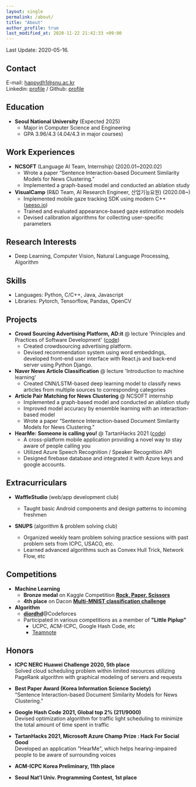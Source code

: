 ```yaml
---
layout: single
permalink: /about/
title: "About"
author_profile: true
last_modified_at: 2020-11-22 21:42:33 +09:00
--- 
```

Last Update: 2020-05-16.
## Contact
E-mail: happydh1@snu.ac.kr  
Linkedin: [profile](https://www.linkedin.com/in/donghyun-son-5b86501b4/)  / Github: [profile](http://github.com/DHdroid)

## Education
- **Seoul National University** (Expected 2025)
  - Major in Computer Science and Engineering
  - GPA 3.96/4.3 (4.04/4.3 in major courses)

## Work Experiences
- **NCSOFT** (Language AI Team, Internship) (2020.01~2020.02)
  - Wrote a paper “Sentence Interaction-based Document Similarity Models for News Clustering.” 
  - Implemented a graph-based model and conducted an ablation study
- **VisualCamp** (R&D Team, AI Research Engineer, 산업기능요원) (2020.08~)
  - Implemented mobile gaze tracking SDK using modern C++ ([seeso.io](https://seeso.io/))
  - Trained and evaluated appearance-based gaze estimation models
  - Devised calibration algorithms for collecting user-specific parameters
  
## Research Interests
- Deep Learning, Computer Vision, Natural Language Processing, Algorithm

## Skills
- Languages: Python, C/C++, Java, Javascript
- Libraries: Pytorch, Tensorflow, Pandas, OpenCV


## Projects
- **Crowd Sourcing Advertising Platform, AD:it** @ lecture 'Principles and Practices of Software Development' ([code](https://github.com/swsnu/swpp2019-team21))
  - Created crowdsourcing advertising platform.
  - Devised recommendation system using word embeddings, developed front-end user interface with React.js and back-end server using Python Django.
- **Naver News Article Classification** @ lecture 'Introduction to machine learning'
  - Created CNN/LSTM-based deep learning model to classify news articles from multiple sources to corresponding categories
- **Article Pair Matching for News Clustering** @ NCSOFT internship 
  - Implemented a graph-based model and conducted an ablation study
  - Improved model accuracy by ensemble learning with an interaction-based model
  - Wrote a paper “Sentence Interaction-based Document Similarity Models for News Clustering.”
- **HearMe: Someone is calling you!** @ TartanHacks 2021 ([code](https://github.com/DHdroid/HearMe))
  - A cross-platform mobile application providing a novel way to stay aware of people calling you
  - Utilized Azure Speech Recognition / Speaker Recognition API
  - Designed firebase database and integrated it with Azure keys and google accounts.

## Extracurriculars
- **WaffleStudio** (web/app development club)
  - Taught basic Android components and design patterns to incoming freshmen

- **SNUPS** (algorithm & problem solving club)  
  - Organized weekly team problem solving practice sessions with past problem sets from ICPC, USACO, etc. 
  - Learned advanced algorithms such as Convex Hull Trick, Network Flow, etc

## Competitions
- **Machine Learning**
  - **Bronze medal** on Kaggle Competition [**Rock, Paper, Scissors**](https://www.kaggle.com/c/rock-paper-scissors)
  - **4th place** on Dacon [**Multi-MNIST classification challenge**](https://dacon.io/competitions/official/235697/overview/description)
- **Algorithm**
  - [**diordhd**](http://codeforces.com/profile/diordhd)@Codeforces
  - Participated in various competitions as a member of **"Little Piplup"**
    - UCPC, ACM-ICPC, Google Hash Code, etc
    - [Teamnote](https://github.com/gratus907/Little_Piplup)


## Honors
- **ICPC NERC Huawei Challenge 2020, 5th place**  
Solved cloud scheduling problem within limited resources utilizing PageRank algorithm with graphical modeling of servers and requests

- **Best Paper Award (Korea Information Science Society)**  
“Sentence Interaction-based Document Similarity Models for News Clustering.”  

- **Google Hash Code 2021, Global top 2% (211/9000)**  
Devised optimization algorithm for traffic light scheduling to minimize the total amount of time spent in traffic

- **TartanHacks 2021, Microsoft Azure Champ Prize : Hack For Social Good**  
Developed an application "HearMe", which helps hearing-impaired people to be aware of surrounding voices

- **ACM-ICPC Korea Preliminary, 11th place**

- **Seoul Nat’l Univ. Programming Contest, 1st place**